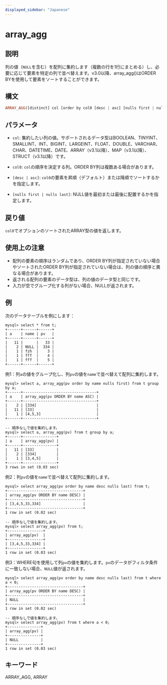 ```yaml
---
displayed_sidebar: "Japanese"
---
```


# array_agg

## 説明

列の値（`NULL`を含む）を配列に集約します（複数の行を1行にまとめる）し、必要に応じて要素を特定の列で並べ替えます。v3.0以降、array_agg()はORDER BYを使用して要素をソートすることができます。

## 構文

```Haskell
ARRAY_AGG([distinct] col [order by col0 [desc | asc] [nulls first | nulls last] ...])
```

## パラメータ

- `col`: 集約したい列の値。サポートされるデータ型はBOOLEAN、TINYINT、SMALLINT、INT、BIGINT、LARGEINT、FLOAT、DOUBLE、VARCHAR、CHAR、DATETIME、DATE、ARRAY（v3.1以降）、MAP（v3.1以降）、STRUCT（v3.1以降）です。

- `col0`: `col`の順序を決定する列。ORDER BY列は複数ある場合があります。

- `[desc | asc]`: `col0`の要素を昇順（デフォルト）または降順でソートするかを指定します。

- `[nulls first | nulls last]`: NULL値を最初または最後に配置するかを指定します。

## 戻り値

`col0`でオプションのソートされたARRAY型の値を返します。

## 使用上の注意

- 配列の要素の順序はランダムであり、ORDER BY列が指定されていない場合やソートされたORDER BY列が指定されていない場合は、列の値の順序と異なる場合があります。
- 返される配列の要素のデータ型は、列の値のデータ型と同じです。
- 入力が空でグループ化する列がない場合、NULLが返されます。

## 例

次のデータテーブルを例にします：

```plaintext
mysql> select * from t;
+------+------+------+
| a    | name | pv   |
+------+------+------+
|   11 |      |   33 |
|    2 | NULL |  334 |
|    1 | fzh  |    3 |
|    1 | fff  |    4 |
|    1 | fff  |    5 |
+------+------+------+
```

例1：列`a`の値をグループ化し、列`pv`の値を`name`で並べ替えて配列に集約します。

```plaintext
mysql> select a, array_agg(pv order by name nulls first) from t group by a;
+------+---------------------------------+
| a    | array_agg(pv ORDER BY name ASC) |
+------+---------------------------------+
|    2 | [334]                           |
|   11 | [33]                            |
|    1 | [4,5,3]                         |
+------+---------------------------------+

-- 順序なしで値を集約します。
mysql> select a, array_agg(pv) from t group by a;
+------+---------------+
| a    | array_agg(pv) |
+------+---------------+
|   11 | [33]          |
|    2 | [334]         |
|    1 | [3,4,5]       |
+------+---------------+
3 rows in set (0.03 sec)
```

例2：列`pv`の値を`name`で並べ替えて配列に集約します。

```plaintext
mysql> select array_agg(pv order by name desc nulls last) from t;
+----------------------------------+
| array_agg(pv ORDER BY name DESC) |
+----------------------------------+
| [3,4,5,33,334]                   |
+----------------------------------+
1 row in set (0.02 sec)

-- 順序なしで値を集約します。
mysql> select array_agg(pv) from t;
+----------------+
| array_agg(pv)  |
+----------------+
| [3,4,5,33,334] |
+----------------+
1 row in set (0.03 sec)
```

例3：WHERE句を使用して列`pv`の値を集約します。`pv`のデータがフィルタ条件に一致しない場合、`NULL`値が返されます。

```plaintext
mysql> select array_agg(pv order by name desc nulls last) from t where a < 0;
+----------------------------------+
| array_agg(pv ORDER BY name DESC) |
+----------------------------------+
| NULL                             |
+----------------------------------+
1 row in set (0.02 sec)

-- 順序なしで値を集約します。
mysql> select array_agg(pv) from t where a < 0;
+---------------+
| array_agg(pv) |
+---------------+
| NULL          |
+---------------+
1 row in set (0.03 sec)
```

## キーワード

ARRAY_AGG, ARRAY

